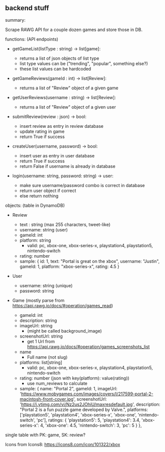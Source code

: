 backend stuff
-----------------------------------
summary:

Scrape RAWG API for a couple dozen games and store those in DB.

functions: (API endpoints)

- getGameList(listType : string) -> list[game]:
  - returns a list of json objects of list type
  - list type values can be ("trending", "popular", something else?)
  - these list values can be hardcoded

- getGameReviews(gameId : int) -> list[Review]:
  - returns a list of "Review" object of a given game

- getUserReviews(username : string) -> list[Review]:
  - returns a list of "Review" object of a given user

- submitReview(review : json) -> bool:
  - insert review as entry in review database
  - update rating in game
  - return True if success

- createUser(username, password) -> bool:
  - insert user as entry in user database 
  - return True if success
  - return False if username is already in database

- login(username: string, password: string) -> user:
  - make sure username/password combo is correct in database
  - return user object if correct
  - else return nothing

objects: (table in DynamoDB)

- Review
  - text : string (max 255 characters, tweet-like)
  - username: string (user)
  - gameId: int
  - platform: string
    - valid: pc, xbox-one, xbox-series-x, playstation4, playstation5, nintendo-switch
  - rating: number
  - sample: {
        id: 1,
        text: "Portal is great on the xbox",
        username: "Justin",
        gameId: 1,
        platform: "xbox-series-x",
        rating: 4.5
    }

- User
  - username: string (unique)
  - password: string

- Game (mostly parse from https://api.rawg.io/docs/#operation/games_read)
  - gameId: int
  - description: string
  - imageUrl: string
    - (might be called background_image)
  - screenshotUrl: string
    - get 1 Url from https://api.rawg.io/docs/#operation/games_screenshots_list
  - name
    - Full name (not slug)
  - platforms: list[string]
    - valid: pc, xbox-one, xbox-series-x, playstation4, playstation5, nintendo-switch
  - rating: number (json with key(platform): value(rating))
    - use num_reviews to calculate
  - sample: {
      name: "Portal 2",
      gameId: 1,
      imageUrl: 'https://www.mobygames.com/images/covers/l/217599-portal-2-macintosh-front-cover.jpg',
      screenshotUrl: 'https://i.ytimg.com/vi/Nz2us2JOhiU/maxresdefault.jpg',
      description: "Portal 2 is a fun puzzle game developed by Valve.",
      platforms: ['playstation5', 'playstation4', 'xbox-series-x', 'xbox-one', 'nintendo-switch', 'pc'],
      ratings: {
        'playstation5': 5,
        'playstation4': 3.4,
        'xbox-series-x': 4,
        'xbox-one': 4.5,
        'nintendo-switch': 3,
        'pc': 5
      }
    },

single table with PK: game, SK: review?

Icons from Icons8:
https://icons8.com/icon/101322/xbox
